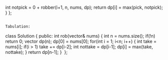 int notpick = 0 + robber(i+1, n, nums, dp);
return dp[i] = max(pick, notpick);
}
};
```
​
Tabulation:
```
class Solution {
public:
int rob(vector<int>& nums) {
int n = nums.size();
if(!n) return 0;
vector<int> dp(n);
dp[0] = nums[0];
for(int i = 1; i<n; i++)
{
int take = nums[i];
if(i > 1) take += dp[i-2];
int nottake = dp[i-1];
dp[i] = max(take, nottake);
}
return dp[n-1];
}
​
};
```